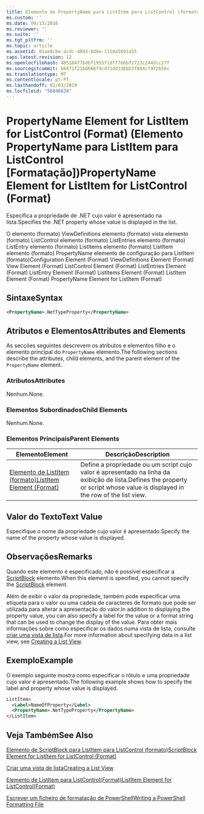 ```yaml
---
title: Elemento de PropertyName para ListItem para ListControl (formato) | Documentos da Microsoft
ms.custom: ''
ms.date: 09/13/2016
ms.reviewer: ''
ms.suite: ''
ms.tgt_pltfrm: ''
ms.topic: article
ms.assetid: 01ae8cbe-acdc-4043-bd6e-1118a5691a55
caps.latest.revision: 12
ms.openlocfilehash: 405184f7bdbf1955f1df7766bf2723c244dcc27f
ms.sourcegitcommit: b6871f21bd666f9cd71dd336bb3f844cf472b56c
ms.translationtype: MT
ms.contentlocale: pt-PT
ms.lasthandoff: 02/03/2019
ms.locfileid: "56846628"
---
```

# <a name="propertyname-element-for-listitem-for-listcontrol-format"></a><span data-ttu-id="8e083-102">PropertyName Element for ListItem for ListControl (Format) (Elemento PropertyName para ListItem para ListControl [Formatação])</span><span class="sxs-lookup"><span data-stu-id="8e083-102">PropertyName Element for ListItem for ListControl (Format)</span></span>

<span data-ttu-id="8e083-103">Especifica a propriedade de .NET cujo valor é apresentado na lista.</span><span class="sxs-lookup"><span data-stu-id="8e083-103">Specifies the .NET property whose value is displayed in the list.</span></span>

<span data-ttu-id="8e083-104">O elemento (formato) ViewDefinitions elemento (formato) vista elemento (formato) ListControl elemento (formato) ListEntries elemento (formato) ListEntry elemento (formato) ListItems elemento (formato) ListItem elemento (formato) PropertyName elemento de configuração para ListItem (formato)</span><span class="sxs-lookup"><span data-stu-id="8e083-104">Configuration Element (Format) ViewDefinitions Element (Format) View Element (Format) ListControl Element (Format) ListEntries Element (Format) ListEntry Element (Format) ListItems Element (Format) ListItem Element (Format) PropertyName Element for ListItem (Format)</span></span>

## <a name="syntax"></a><span data-ttu-id="8e083-105">Sintaxe</span><span class="sxs-lookup"><span data-stu-id="8e083-105">Syntax</span></span>

```xml
<PropertyName>.NetTypeProperty</PropertyName>
```

## <a name="attributes-and-elements"></a><span data-ttu-id="8e083-106">Atributos e Elementos</span><span class="sxs-lookup"><span data-stu-id="8e083-106">Attributes and Elements</span></span>

<span data-ttu-id="8e083-107">As secções seguintes descrevem os atributos e elementos filho e o elemento principal do `PropertyName` elemento.</span><span class="sxs-lookup"><span data-stu-id="8e083-107">The following sections describe the attributes, child elements, and the parent element of the `PropertyName` element.</span></span>

### <a name="attributes"></a><span data-ttu-id="8e083-108">Atributos</span><span class="sxs-lookup"><span data-stu-id="8e083-108">Attributes</span></span>

<span data-ttu-id="8e083-109">Nenhum.</span><span class="sxs-lookup"><span data-stu-id="8e083-109">None.</span></span>

### <a name="child-elements"></a><span data-ttu-id="8e083-110">Elementos Subordinados</span><span class="sxs-lookup"><span data-stu-id="8e083-110">Child Elements</span></span>

<span data-ttu-id="8e083-111">Nenhum.</span><span class="sxs-lookup"><span data-stu-id="8e083-111">None.</span></span>

### <a name="parent-elements"></a><span data-ttu-id="8e083-112">Elementos Principais</span><span class="sxs-lookup"><span data-stu-id="8e083-112">Parent Elements</span></span>

|<span data-ttu-id="8e083-113">Elemento</span><span class="sxs-lookup"><span data-stu-id="8e083-113">Element</span></span>|<span data-ttu-id="8e083-114">Descrição</span><span class="sxs-lookup"><span data-stu-id="8e083-114">Description</span></span>|
|-------------|-----------------|
|[<span data-ttu-id="8e083-115">Elemento de ListItem (formato)</span><span class="sxs-lookup"><span data-stu-id="8e083-115">ListItem Element (Format)</span></span>](./listitem-element-for-listitems-for-listcontrol-format.md)|<span data-ttu-id="8e083-116">Define a propriedade ou um script cujo valor é apresentado na linha da exibição de lista.</span><span class="sxs-lookup"><span data-stu-id="8e083-116">Defines the property or script whose value is displayed in the row of the list view.</span></span>|

## <a name="text-value"></a><span data-ttu-id="8e083-117">Valor do Texto</span><span class="sxs-lookup"><span data-stu-id="8e083-117">Text Value</span></span>

<span data-ttu-id="8e083-118">Especifique o nome da propriedade cujo valor é apresentado.</span><span class="sxs-lookup"><span data-stu-id="8e083-118">Specify the name of the property whose value is displayed.</span></span>

## <a name="remarks"></a><span data-ttu-id="8e083-119">Observações</span><span class="sxs-lookup"><span data-stu-id="8e083-119">Remarks</span></span>

<span data-ttu-id="8e083-120">Quando este elemento é especificado, não é possível especificar a [ScriptBlock](./scriptblock-element-for-listitem-for-listcontrol-format.md) elemento.</span><span class="sxs-lookup"><span data-stu-id="8e083-120">When this element is specified, you cannot specify the [ScriptBlock](./scriptblock-element-for-listitem-for-listcontrol-format.md) element.</span></span>

<span data-ttu-id="8e083-121">Além de exibir o valor da propriedade, também pode especificar uma etiqueta para o valor ou uma cadeia de caracteres de formato que pode ser utilizada para alterar a apresentação do valor.</span><span class="sxs-lookup"><span data-stu-id="8e083-121">In addition to displaying the property value, you can also specify a label for the value or a format string that can be used to change the display of the value.</span></span> <span data-ttu-id="8e083-122">Para obter mais informações sobre como especificar os dados numa vista de lista, consulte [criar uma vista de lista](./creating-a-list-view.md).</span><span class="sxs-lookup"><span data-stu-id="8e083-122">For more information about specifying data in a list view, see [Creating a List View](./creating-a-list-view.md).</span></span>

## <a name="example"></a><span data-ttu-id="8e083-123">Exemplo</span><span class="sxs-lookup"><span data-stu-id="8e083-123">Example</span></span>

<span data-ttu-id="8e083-124">O exemplo seguinte mostra como especificar o rótulo e uma propriedade cujo valor é apresentado.</span><span class="sxs-lookup"><span data-stu-id="8e083-124">The following example shows how to specify the label and property whose value is displayed.</span></span>

```xml
ListItem>
  <Label>NameOfProperty</Label>
  <PropertyName>.NetTypeProperty</PropertyName>
</ListItem>

```

## <a name="see-also"></a><span data-ttu-id="8e083-125">Veja Também</span><span class="sxs-lookup"><span data-stu-id="8e083-125">See Also</span></span>

[<span data-ttu-id="8e083-126">Elemento de ScriptBlock para ListItem para ListControl (formato)</span><span class="sxs-lookup"><span data-stu-id="8e083-126">ScriptBlock Element for ListItem for ListControl (Format)</span></span>](./scriptblock-element-for-listitem-for-listcontrol-format.md)

[<span data-ttu-id="8e083-127">Criar uma vista de lista</span><span class="sxs-lookup"><span data-stu-id="8e083-127">Creating a List View</span></span>](./creating-a-list-view.md)

[<span data-ttu-id="8e083-128">Elemento de ListItem para ListControl(Format)</span><span class="sxs-lookup"><span data-stu-id="8e083-128">ListItem Element for ListControl(Format)</span></span>](./listitem-element-for-listitems-for-listcontrol-format.md)

[<span data-ttu-id="8e083-129">Escrever um ficheiro de formatação de PowerShell</span><span class="sxs-lookup"><span data-stu-id="8e083-129">Writing a PowerShell Formatting File</span></span>](./writing-a-powershell-formatting-file.md)
